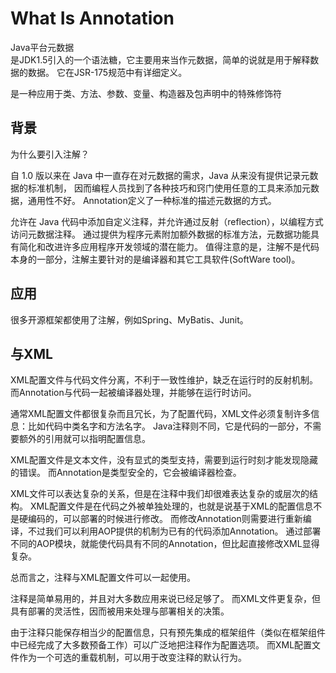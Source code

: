 # What Is Annotation

Java平台元数据  
是JDK1.5引入的一个语法糖，它主要用来当作元数据，简单的说就是用于解释数据的数据。
它在JSR-175规范中有详细定义。  

是一种应用于类、方法、参数、变量、构造器及包声明中的特殊修饰符  

## 背景 

为什么要引入注解？  

自 1.0 版以来在 Java 中一直存在对元数据的需求，Java 从来没有提供记录元数据的标准机制，
因而编程人员找到了各种技巧和窍门使用任意的工具来添加元数据，通用性不好。
Annotation定义了一种标准的描述元数据的方式。

允许在 Java 代码中添加自定义注释，并允许通过反射（reflection），以编程方式访问元数据注释。
通过提供为程序元素附加额外数据的标准方法，元数据功能具有简化和改进许多应用程序开发领域的潜在能力。
值得注意的是，注解不是代码本身的一部分，注解主要针对的是编译器和其它工具软件(SoftWare tool)。

## 应用

很多开源框架都使用了注解，例如Spring、MyBatis、Junit。  

## 与XML

XML配置文件与代码文件分离，不利于一致性维护，缺乏在运行时的反射机制。
而Annotation与代码一起被编译器处理，并能够在运行时访问。 

通常XML配置文件都很复杂而且冗长，为了配置代码，XML文件必须复制许多信息：比如代码中类名字和方法名字。
Java注释则不同，它是代码的一部分，不需要额外的引用就可以指明配置信息。 

XML配置文件是文本文件，没有显式的类型支持，需要到运行时刻才能发现隐藏的错误。
而Annotation是类型安全的，它会被编译器检查。   

XML文件可以表达复杂的关系，但是在注释中我们却很难表达复杂的或层次的结构。 
XML配置文件是在代码之外被单独处理的，也就是说基于XML的配置信息不是硬编码的，可以部署的时候进行修改。
而修改Annotation则需要进行重新编译，不过我们可以利用AOP提供的机制为已有的代码添加Annotation。
通过部署不同的AOP模块，就能使代码具有不同的Annotation，但比起直接修改XML显得复杂。 

总而言之，注释与XML配置文件可以一起使用。

注释是简单易用的，并且对大多数应用来说已经足够了。
而XML文件更复杂，但具有部署的灵活性，因而被用来处理与部署相关的决策。

由于注释只能保存相当少的配置信息，只有预先集成的框架组件（类似在框架组件中已经完成了大多数预备工作）可以广泛地把注释作为配置选项。
而XML配置文件作为一个可选的重载机制，可以用于改变注释的默认行为。
